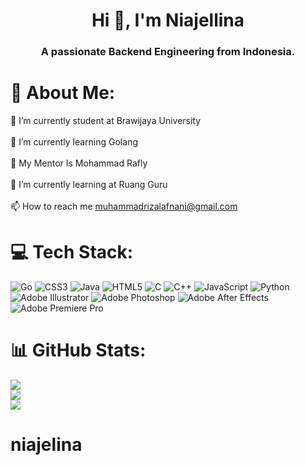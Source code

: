 <h1 align="center">Hi 👋, I'm Niajellina</h1>
<h3 align="center">A passionate Backend Engineering from Indonesia.</h3>


# 💫 About Me:
🔭 I’m currently student at Brawijaya University<br><br>
🌱 I’m currently learning Golang<br><br>
👯 My Mentor Is Mohammad Rafly<br><br>
🤝 I’m currently learning at Ruang Guru<br><br>
📫 How to reach me muhammadrizalafnani@gmail.com<br>


# 💻 Tech Stack:
![Go](https://img.shields.io/badge/go-%2300ADD8.svg?style=for-the-badge&logo=go&logoColor=white) ![CSS3](https://img.shields.io/badge/css3-%231572B6.svg?style=for-the-badge&logo=css3&logoColor=white) ![Java](https://img.shields.io/badge/java-%23ED8B00.svg?style=for-the-badge&logo=java&logoColor=white) ![HTML5](https://img.shields.io/badge/html5-%23E34F26.svg?style=for-the-badge&logo=html5&logoColor=white) ![C](https://img.shields.io/badge/c-%2300599C.svg?style=for-the-badge&logo=c&logoColor=white) ![C++](https://img.shields.io/badge/c++-%2300599C.svg?style=for-the-badge&logo=c%2B%2B&logoColor=white) ![JavaScript](https://img.shields.io/badge/javascript-%23323330.svg?style=for-the-badge&logo=javascript&logoColor=%23F7DF1E) ![Python](https://img.shields.io/badge/python-3670A0?style=for-the-badge&logo=python&logoColor=ffdd54) ![Adobe Illustrator](https://img.shields.io/badge/adobeillustrator-%23FF9A00.svg?style=for-the-badge&logo=adobeillustrator&logoColor=white) ![Adobe Photoshop](https://img.shields.io/badge/adobephotoshop-%2331A8FF.svg?style=for-the-badge&logo=adobephotoshop&logoColor=white) ![Adobe After Effects](https://img.shields.io/badge/Adobe%20After%20Effects-9999FF.svg?style=for-the-badge&logo=Adobe%20After%20Effects&logoColor=white) ![Adobe Premiere Pro](https://img.shields.io/badge/Adobe%20Premiere%20Pro-9999FF.svg?style=for-the-badge&logo=Adobe%20Premiere%20Pro&logoColor=white)
# 📊 GitHub Stats:
![](https://github-readme-stats.vercel.app/api?username=muhrizalafnani23&theme=gruvbox&hide_border=false&include_all_commits=true&count_private=true)<br/>
![](https://github-readme-streak-stats.herokuapp.com/?user=muhrizalafnani23&theme=gruvbox&hide_border=false)<br/>
![](https://github-readme-stats.vercel.app/api/top-langs/?username=muhrizalafnani23&theme=gruvbox&hide_border=false&include_all_commits=true&count_private=true&layout=compact)

# niajelina
